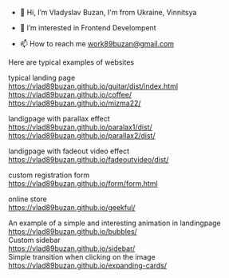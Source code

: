 - 👋 Hi, I’m Vladyslav Buzan, I'm from Ukraine, Vinnitsya
- 👀 I’m interested in Frontend Develompent

- 📫 How to reach me work89buzan@gmail.com

Here are typical examples of websites </br>

typical landing page  </br>
https://vlad89buzan.github.io/guitar/dist/index.html</br>
https://vlad89buzan.github.io/coffee/  </br>
https://vlad89buzan.github.io/mizma22/  </br>

landigpage with parallax effect</br>
https://vlad89buzan.github.io/paralax1/dist/
</br>
https://vlad89buzan.github.io/parallax2/dist/

landigpage with fadeout video effect</br>
https://vlad89buzan.github.io/fadeoutvideo/dist/
</br>

custom registration form  </br>
https://vlad89buzan.github.io/form/form.html  </br>

online store  </br>
https://vlad89buzan.github.io/geekful/  </br>

An example of a simple and interesting animation in landingpage  </br>
https://vlad89buzan.github.io/bubbles/  </br>
Custom sidebar  </br>
https://vlad89buzan.github.io/sidebar/  </br>
Simple transition when clicking on the image  </br>
https://vlad89buzan.github.io/expanding-cards/  </br>


